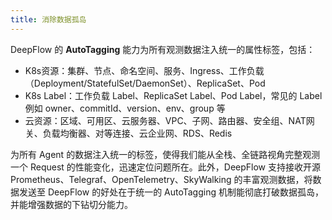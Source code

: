 ```yaml
---
title: 消除数据孤岛
---
```


DeepFlow 的 **AutoTagging** 能力为所有观测数据注入统一的属性标签，包括：
- K8s资源：集群、节点、命名空间、服务、Ingress、工作负载（Deployment/StatefulSet/DaemonSet）、ReplicaSet、Pod
- K8s Label：工作负载 Label、ReplicaSet Label、Pod Label，常见的 Label 例如 owner、commitId、version、env、group 等
- 云资源：区域、可用区、云服务器、VPC、子网、路由器、安全组、NAT网关、负载均衡器、对等连接、云企业网、RDS、Redis

为所有 Agent 的数据注入统一的标签，使得我们能从全栈、全链路视角完整观测一个 Request 的性能变化，迅速定位问题所在。此外，DeepFlow 支持接收开源 Prometheus、Telegraf、OpenTelemetry、SkyWalking 的丰富观测数据，将数据发送至 DeepFlow 的好处在于统一的 AutoTagging 机制能彻底打破数据孤岛，并能增强数据的下钻切分能力。

